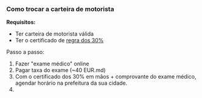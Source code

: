 ### Como trocar a carteira de motorista

**Requisitos:**
- Ter carteira de motorista válida
- Ter o certificado de [regra dos 30%](#regra-30p)

Passo a passo:
1. Fazer "exame médico" online
2. Pagar taxa do exame (~40 EUR.md)
3. Com o certificado dos 30% em mãos + comprovante do exame médico, agendar horário na prefeitura da sua cidade.
4. 
